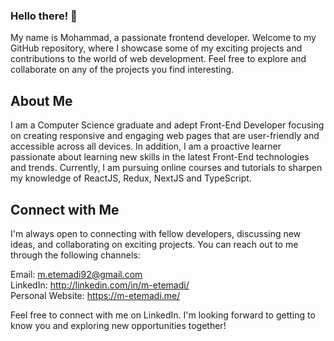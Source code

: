 ### Hello there! 👋
My name is Mohammad, a passionate frontend developer. Welcome to my GitHub repository, where I showcase some of my exciting projects and contributions to the world of web development. Feel free to explore and collaborate on any of the projects you find interesting.

## About Me
I am a Computer Science graduate and adept Front-End Developer focusing on creating responsive and engaging web pages that are user-friendly and accessible across all devices. In addition, I am a proactive learner passionate about learning new skills in the latest Front-End technologies and trends. Currently, I am pursuing online courses and tutorials to sharpen my knowledge of ReactJS, Redux, NextJS and TypeScript.

## Connect with Me
I'm always open to connecting with fellow developers, discussing new ideas, and collaborating on exciting projects. You can reach out to me through the following channels:

Email: m.etemadi92@gmail.com <br>
LinkedIn: http://linkedin.com/in/m-etemadi/ <br>
Personal Website: https://m-etemadi.me/

Feel free to connect with me on LinkedIn. I'm looking forward to getting to know you and exploring new opportunities together!

<!--
**m-etemadi/m-etemadi** is a ✨ _special_ ✨ repository because its `README.md` (this file) appears on your GitHub profile.

Here are some ideas to get you started:

- 🔭 I’m currently working on ...
- 🌱 I’m currently learning ...
- 👯 I’m looking to collaborate on ...
- 🤔 I’m looking for help with ...
- 💬 Ask me about ...
- 📫 How to reach me: ...
- 😄 Pronouns: ...
- ⚡ Fun fact: ...
-->
